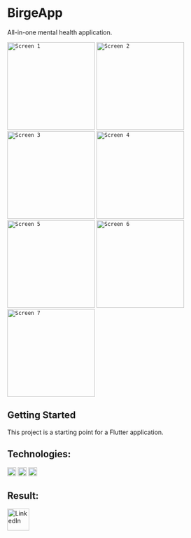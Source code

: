 # BirgeApp

All-in-one mental health application.

<div>
	<code><img height="200" src="https://user-images.githubusercontent.com/103707445/233470586-0740cf95-e61c-4951-a354-983edcfc8369.jpg" alt="Screen 1" title="Screen 1" /></code>
	<code><img height="200" src="https://user-images.githubusercontent.com/103707445/233471340-07041e73-5bef-472d-9561-dca84caed9c7.jpg" alt="Screen 2" title="Screen 2" /></code>
	<code><img height="200" src="https://user-images.githubusercontent.com/103707445/233471271-7658004b-befc-416a-92d6-0c4f68e8d52b.jpg" alt="Screen 3" title="Screen 3" /></code>
	<code><img height="200" src="https://user-images.githubusercontent.com/103707445/233470586-0740cf95-e61c-4951-a354-983edcfc8369.jpg" alt="Screen 4" title="Screen 4" /></code>
	<code><img height="200" src="https://user-images.githubusercontent.com/103707445/233471191-0e23561c-f504-4869-88f5-cda3420b03a3.jpg" alt="Screen 5" title="Screen 5" /></code>
  	<code><img height="200" src="https://user-images.githubusercontent.com/103707445/233471136-90166627-0cb6-4776-821c-c830269d2575.jpg" alt="Screen 6" title="Screen 6" /></code>
    	<code><img height="200" src="https://user-images.githubusercontent.com/103707445/233471050-de95a744-ce1a-4a62-939d-f1a755f5080e.jpg" alt="Screen 7" title="Screen 7" /></code>
</div>

## Getting Started

This project is a starting point for a Flutter application.

## Technologies:

<code><img height="20" src="https://user-images.githubusercontent.com/25181517/186150304-1568ffdf-4c62-4bdc-9cf1-8d8efcea7c5b.png"></code>
<code><img height="20" src="https://user-images.githubusercontent.com/25181517/186150365-da1eccce-6201-487c-8649-45e9e99435fd.png"></code>
<code><img height="20" src="https://user-images.githubusercontent.com/25181517/189716855-2c69ca7a-5149-4647-936d-780610911353.png"></code>

## Result:

<a href="https://play.google.com/store/apps/details?id=com.birge.birge_app/"><img align="left" src="https://icons-for-free.com/iconfiles/png/512/google+googleplay+logo+multimedia+play+player+icon-1320193181644092930.png" alt="LinkedIn" width="50px"/></a>

